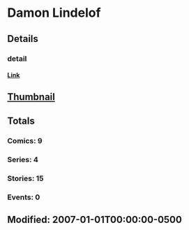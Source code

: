 # Damon  Lindelof 
## Details
### detail
#### [Link](http://marvel.com/comics/creators/1069/damon_lindelof?utm_campaign=apiRef&utm_source=225578a89fc76f3d20fbffda5d17a88d)
## [Thumbnail](http://i.annihil.us/u/prod/marvel/i/mg/b/40/image_not_available.jpg)
## Totals
### Comics: 9
### Series: 4
### Stories: 15
### Events: 0
## Modified: 2007-01-01T00:00:00-0500